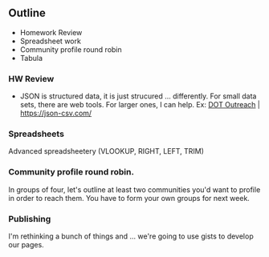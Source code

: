 ## Outline
+ Homework Review
+ Spreadsheet work
+ Community profile round robin
+ Tabula

### HW Review

+ JSON is structured data, it is just strucured ... differently. For small data sets, there are web tools. For larger ones, I can help. Ex: [DOT Outreach](http://www.nyc.gov/html/dot/downloads/misc/outreach_schools.json) | <https://json-csv.com/> 

### Spreadsheets
Advanced spreadsheetery (VLOOKUP, RIGHT, LEFT, TRIM)

### Community profile round robin. 

In groups of four, let's outline at least two communities you'd want to profile in order to reach them. You have to form your own groups for next week. 


### Publishing

I'm rethinking a bunch of things and ... we're going to use gists to develop our pages. 
